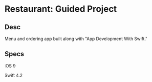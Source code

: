 # Restaurant: Guided Project

## Desc
Menu and ordering app built along with "App Development With Swift."



## Specs
iOS 9 

Swift 4.2
